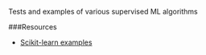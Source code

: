 
Tests and examples of various supervised ML algorithms

###Resources

 * [Scikit-learn examples](http://scikit-learn.org/stable/auto_examples/index.html)